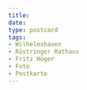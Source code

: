 ```yaml
---
title:
date:
type: postcard
tags:
- Wilhelmshaven
- Rüstringer Rathaus
- Fritz Höger
- Foto
- Postkarte
---
```

